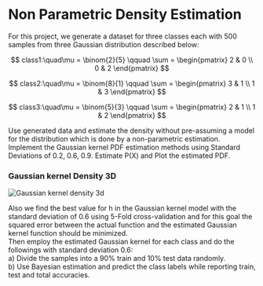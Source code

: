 # Non Parametric Density Estimation
For this project, we generate a dataset for three classes each with 500 samples from three Gaussian distribution described below:

$$ class1:\quad\mu = \binom{2}{5} \qquad 
\sum =
\begin{pmatrix}
2 & 0 
\\
0 & 2
\end{pmatrix}
$$

$$ class2:\quad\mu = \binom{8}{1} \qquad 
\sum =
\begin{pmatrix}
3 & 1
\\
1 & 3
\end{pmatrix}
$$

$$ class3:\quad\mu = \binom{5}{3} \qquad 
\sum =
\begin{pmatrix}
2 & 1
\\
1 & 2
\end{pmatrix}
$$

Use generated data and estimate the density without pre-assuming a model for the distribution which is done by a non-parametric estimation.
Implement the Gaussian kernel PDF estimation methods using Standard Deviations of 0.2, 0.6, 0.9. Estimate P(X) and Plot the estimated PDF.

### Gaussian kernel Density 3D
![Gaussian kernel density 3d](https://github.com/Ghafarian-code/Gaussian-kernel-Non-Parametric-Density-Estimation/blob/master/image/figure.png)

Also we find the best value for h in the Gaussian kernel model with the standard deviation of 0.6 using 5-Fold cross-validation and for this goal the squared error between the actual function and the estimated Gaussian kernel function should be minimized.                                                      
Then employ the estimated Gaussian kernel for each class and do the followings with standard
deviation 0.6:                                                                               
a) Divide the samples into a 90% train and 10% test data randomly.                           
b) Use Bayesian estimation and predict the class labels while reporting train, test and
total accuracies.
